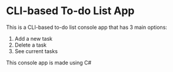 # CLI-based To-do List App
This is a CLI-based to-do list console app that has 3 main options:
1. Add a new task
2. Delete a task
3. See current tasks

This console app is made using C#
